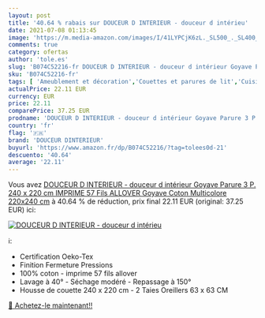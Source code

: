 ```yaml
---
layout: post
title: '40.64 % rabais sur DOUCEUR D INTERIEUR - douceur d intérieu'
date: 2021-07-08 01:13:45
image: 'https://m.media-amazon.com/images/I/41LYPCjK6zL._SL500_._SL400_.jpg'
comments: true
category: ofertas
author: 'tole.es'
slug: 'B074C52216-fr DOUCEUR D INTERIEUR - douceur d intérieur Goyave Parure 3...'
sku: 'B074C52216-fr'
tags: [ 'Ameublement et décoration','Couettes et parures de lit','Cuisine et Maison','Linge de lit et oreillers','Literie et linge de maison','Parures de lit','douceur dinterieur', ]
actualPrice: 22.11 EUR
currency: EUR
price: 22.11
comparePrice: 37.25 EUR
prodname: 'DOUCEUR D INTERIEUR - douceur d intérieur Goyave Parure 3 P. 240 x 220 cm IMPRIME 57 Fils ALLOVER Goyave  Coton  Multicolore  220x240 cm'
country: 'fr'
flag: '🇫🇷'
brand: 'DOUCEUR DINTERIEUR'
buyurl: 'https://www.amazon.fr/dp/B074C52216/?tag=tolees0d-21'
descuento: '40.64'
average: '22.11'
---
```


Vous avez [DOUCEUR D INTERIEUR - douceur d intérieur Goyave Parure 3 P. 240 x 220 cm IMPRIME 57 Fils ALLOVER Goyave  Coton  Multicolore  220x240 cm](https://www.amazon.fr/dp/B074C52216/?tag=tolees0d-21)  à  40.64 % de réduction, prix final  22.11 EUR (original: 37.25 EUR) ici:

[![DOUCEUR D INTERIEUR - douceur d intérieu](https://m.media-amazon.com/images/I/41LYPCjK6zL._SL500_._SL400_.jpg)](https://www.amazon.fr/dp/B074C52216/?tag=tolees0d-21)

ℹ️:

- Certification Oeko-Tex
- Finition Fermeture Pressions
- 100% coton - imprime 57 fils allover
- Lavage à 40° - Séchage modéré - Repassage à 150°
- Housse de couette 240 x 220 cm - 2 Taies Oreillers 63 x 63 CM

[🛒 Achetez-le maintenant!!](https://www.amazon.fr/dp/B074C52216/?tag=tolees0d-21)
